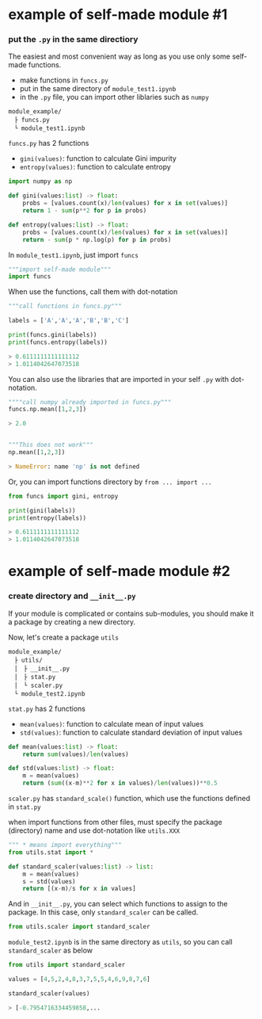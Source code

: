 # example of self-made module #1

### put the `.py` in the same directiory
The easiest and most convenient way as long as you use only some self-made functions. 

- make functions in `funcs.py`
- put in the same directory of `module_test1.ipynb`
- in the `.py` file, you can import other liblaries such as `numpy`

~~~
module_example/
　├ funcs.py
　└ module_test1.ipynb
~~~

`funcs.py` has 2 functions

- `gini(values)`: function to calculate Gini impurity
- `entropy(values)`: function to calculate entropy

~~~python
import numpy as np

def gini(values:list) -> float:
    probs = [values.count(x)/len(values) for x in set(values)]
    return 1 - sum(p**2 for p in probs)

def entropy(values:list) -> float:
    probs = [values.count(x)/len(values) for x in set(values)]
    return - sum(p * np.log(p) for p in probs)
~~~

In `module_test1.ipynb`, just import `funcs`

~~~python
"""import self-made module"""
import funcs
~~~

When use the functions, call them with dot-notation

~~~python
"""call functions in funcs.py"""

labels = ['A','A','A','B','B','C']

print(funcs.gini(labels))
print(funcs.entropy(labels))

> 0.6111111111111112
> 1.0114042647073518
~~~

You can also use the libraries that are imported in your self `.py` with dot-notation.

~~~python
""""call numpy already imported in funcs.py"""
funcs.np.mean([1,2,3])

> 2.0


"""This does not work"""
np.mean([1,2,3])

> NameError: name 'np' is not defined
~~~

Or, you can import functions directory by `from ... import ...`

~~~python
from funcs import gini, entropy

print(gini(labels))
print(entropy(labels))

> 0.6111111111111112
> 1.0114042647073518
~~~



# example of self-made module #2
### create directory and `__init__.py`

If your module is complicated or contains sub-modules, you should make it a package by creating a new directory.

Now, let's create a package `utils`

~~~
module_example/
　├ utils/
　│　├ __init__.py
　│　├ stat.py
　│　└ scaler.py
　└ module_test2.ipynb
~~~

`stat.py` has 2 functions

- `mean(values)`: function to calculate mean of input values
- `std(values)`: function to calculate standard deviation of input values

~~~python
def mean(values:list) -> float:
    return sum(values)/len(values)

def std(values:list) -> float:
    m = mean(values)
    return (sum((x-m)**2 for x in values)/len(values))**0.5
~~~

`scaler.py` has `standard_scale()` function, which use the functions defined in `stat.py`

when import functions from other files, must specify the package (directory) name  and use dot-notation like `utils.XXX`

~~~python
""" * means import everything"""
from utils.stat import *

def standard_scaler(values:list) -> list:
    m = mean(values)
    s = std(values)
    return [(x-m)/s for x in values]
~~~

And in `__init__.py`, you can select which functions to assign to the package. In this case, only `standard_scaler` can be called.

~~~python
from utils.scaler import standard_scaler
~~~

`module_test2.ipynb` is in the same directory as `utils`, so you can call `standard_scaler` as below

~~~python
from utils import standard_scaler

values = [4,5,2,4,8,3,7,5,5,4,6,9,8,7,6]

standard_scaler(values)

> [-0.7954716334459858,...
~~~